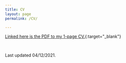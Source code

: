 ```yaml
---
title: CV
layout: page
permalink: /CV/

---
```

[Linked here is the PDF to my 1-page CV.]({{shivyucel.github.io}}/static/04122021_resume.pdf){:target="_blank"}

<br/>

Last updated 04/12/2021.



